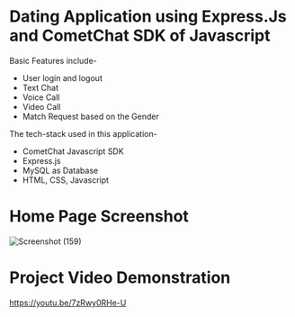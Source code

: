  # Dating Application using Express.Js and CometChat SDK of Javascript 
 
 Basic Features include-
 - User login and logout 
 - Text Chat
 - Voice Call
 - Video Call 
 - Match Request based on the Gender 
 
 The tech-stack used in this application- 
 
- CometChat Javascript SDK
- Express.js
- MySQL as Database 
- HTML, CSS, Javascript
 
# Home Page Screenshot 
![Screenshot (159)](https://user-images.githubusercontent.com/89074017/234889062-f698c066-e99e-4bc8-b88d-24db7364fe3e.png)

# Project Video Demonstration
https://youtu.be/7zRwy0RHe-U
